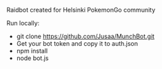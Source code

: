 Raidbot created for Helsinki PokemonGo community

Run locally:
* git clone https://github.com/Jusaa/MunchBot.git
* Get your bot token and copy it to auth.json
* npm install
* node bot.js
